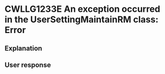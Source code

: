 # CWLLG1233E An exception occurred in the UserSettingMaintainRM class: Error

## Explanation

## User response